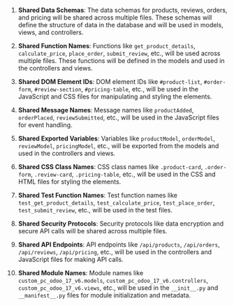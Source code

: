 1. **Shared Data Schemas**: The data schemas for products, reviews, orders, and pricing will be shared across multiple files. These schemas will define the structure of data in the database and will be used in models, views, and controllers.

2. **Shared Function Names**: Functions like `get_product_details`, `calculate_price`, `place_order`, `submit_review`, etc., will be used across multiple files. These functions will be defined in the models and used in the controllers and views.

3. **Shared DOM Element IDs**: DOM element IDs like `#product-list`, `#order-form`, `#review-section`, `#pricing-table`, etc., will be used in the JavaScript and CSS files for manipulating and styling the elements.

4. **Shared Message Names**: Message names like `productAdded`, `orderPlaced`, `reviewSubmitted`, etc., will be used in the JavaScript files for event handling.

5. **Shared Exported Variables**: Variables like `productModel`, `orderModel`, `reviewModel`, `pricingModel`, etc., will be exported from the models and used in the controllers and views.

6. **Shared CSS Class Names**: CSS class names like `.product-card`, `.order-form`, `.review-card`, `.pricing-table`, etc., will be used in the CSS and HTML files for styling the elements.

7. **Shared Test Function Names**: Test function names like `test_get_product_details`, `test_calculate_price`, `test_place_order`, `test_submit_review`, etc., will be used in the test files.

8. **Shared Security Protocols**: Security protocols like data encryption and secure API calls will be shared across multiple files.

9. **Shared API Endpoints**: API endpoints like `/api/products`, `/api/orders`, `/api/reviews`, `/api/pricing`, etc., will be used in the controllers and JavaScript files for making API calls.

10. **Shared Module Names**: Module names like `custom_pc_odoo_17_v6.models`, `custom_pc_odoo_17_v6.controllers`, `custom_pc_odoo_17_v6.views`, etc., will be used in the `__init__.py` and `__manifest__.py` files for module initialization and metadata.